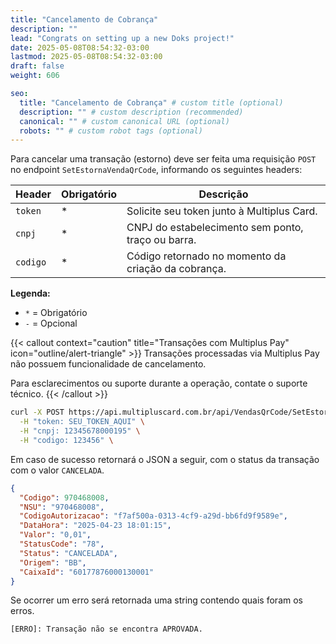 ```yaml
---
title: "Cancelamento de Cobrança"
description: ""
lead: "Congrats on setting up a new Doks project!"
date: 2025-05-08T08:54:32-03:00
lastmod: 2025-05-08T08:54:32-03:00
draft: false
weight: 606

seo:
  title: "Cancelamento de Cobrança" # custom title (optional)
  description: "" # custom description (recommended)
  canonical: "" # custom canonical URL (optional)
  robots: "" # custom robot tags (optional)
---
```


Para cancelar uma transação (estorno) deve ser feita uma requisição `POST` no endpoint `SetEstornaVendaQrCode`, informando os seguintes headers:

| Header        | Obrigatório | Descrição                                                                                     |
|---------------|-------------|-----------------------------------------------------------------------------------------------|
| `token`       | *           | Solicite seu token junto à Multiplus Card.                                                    |
| `cnpj`        | *           | CNPJ do estabelecimento sem ponto, traço ou barra.                                            |
| `codigo`      | *           | Código retornado no momento da criação da cobrança.                                           |

**Legenda:**
- `*` = Obrigatório
- `-` = Opcional

{{< callout context="caution" title="Transações com Multiplus Pay" icon="outline/alert-triangle" >}}
Transações processadas via Multiplus Pay não possuem funcionalidade de cancelamento.

Para esclarecimentos ou suporte durante a operação, contate o suporte técnico.
{{< /callout >}}

```bash {title="Exemplo de Remoção de Cobrança"}
curl -X POST https://api.multipluscard.com.br/api/VendasQrCode/SetEstornaVendaQrCode \
  -H "token: SEU_TOKEN_AQUI" \
  -H "cnpj: 12345678000195" \
  -H "codigo: 123456" \
```

Em caso de sucesso retornará o JSON a seguir, com o status da transação com o valor `CANCELADA`.

```json {title="Exemplo de Retorno - Sucesso"}
{
  "Codigo": 970468008,
  "NSU": "970468008",
  "CodigoAutorizacao": "f7af500a-0313-4cf9-a29d-bb6fd9f9589e",
  "DataHora": "2025-04-23 18:01:15",
  "Valor": "0,01",
  "StatusCode": "78",
  "Status": "CANCELADA",
  "Origem": "BB",
  "CaixaId": "60177876000130001"
}
```

Se ocorrer um erro será retornada uma string contendo quais foram os erros.

```txt {title="Exemplo de Retorno - Erro"}
[ERRO]: Transação não se encontra APROVADA.
```
